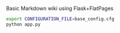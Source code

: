 Basic Markdown wiki using Flask+FlatPages

```sh
export CONFIGURATION_FILE=base_config.cfg
python app.py
```
